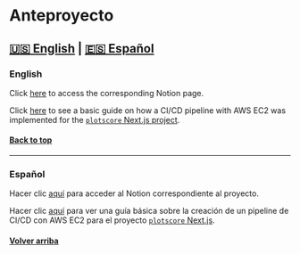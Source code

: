 # Anteproyecto

## [🇺🇸 English](#english) | [🇪🇸 Español](#español)

### English

Click [here](https://christian-millan-soria.notion.site**/**otscore-7b99f56524704e96b75dc91d74cd3039) to access the corresponding Notion page.

Click [here](https://github.com/cmilsor245/plotscore/tree/main/.aws/guides/english/README.md) to see a basic guide on how a CI/CD pipeline with AWS EC2 was implemented for the [`plotscore`  Next.js project](https://github.com/cmilsor245/plotscore/tree/main/desktop/frontend).

#### [Back to top](#anteproyecto)

---

### Español

Hacer clic [aquí](https://christian-millan-soria.notion.site**/**otscore-93a62f5a1acf4c7289b809359ff0ccff) para acceder al Notion correspondiente al proyecto.

Hacer clic [aquí](https://github.com/cmilsor245/plotscore/tree/main/.aws/guides/spanish/README.md) para ver una guía básica sobre la creación de un pipeline de CI/CD con AWS EC2 para el proyecto [`plotscore` Next.js](https://github.com/cmilsor245/plotscore/tree/main/desktop/frontend).

#### [Volver arriba](#anteproyecto)
